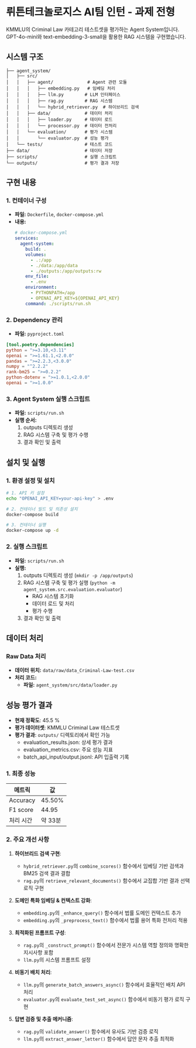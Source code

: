 # 뤼튼테크놀로지스 AI팀 인턴 - 과제 전형

KMMLU의 Criminal Law 카테고리 테스트셋을 평가하는 Agent System입니다. 
GPT-4o-mini와 text-embedding-3-small을 활용한 RAG 시스템을 구현했습니다.

## 시스템 구조

```
├── agent_system/
│   ├── src/
│   │   ├── agent/             # Agent 관련 모듈
│   │   │   ├── embedding.py   # 임베딩 처리
│   │   │   ├── llm.py        # LLM 인터페이스
│   │   │   ├── rag.py        # RAG 시스템
│   │   │   └── hybrid_retriever.py  # 하이브리드 검색
│   │   ├── data/             # 데이터 처리
│   │   │   ├── loader.py     # 데이터 로드
│   │   │   └── processor.py  # 데이터 전처리
│   │   └── evaluation/       # 평가 시스템
│   │       └── evaluator.py  # 성능 평가
│   └── tests/                # 테스트 코드
├── data/                     # 데이터 저장
├── scripts/                  # 실행 스크립트
└── outputs/                  # 평가 결과 저장
```

## 구현 내용
### 1. 컨테이너 구성
- **파일:** `Dockerfile`, `docker-compose.yml`
- **내용:**
  ```yaml
  # docker-compose.yml
  services:
    agent-system:
      build: .
      volumes:
        - .:/app
        - ./data:/app/data
        - ./outputs:/app/outputs:rw
      env_file:
        - .env
      environment:
        - PYTHONPATH=/app
        - OPENAI_API_KEY=${OPENAI_API_KEY}
      command: ./scripts/run.sh
  ```

### 2. Dependency 관리
- **파일:** `pyproject.toml`
```toml
[tool.poetry.dependencies]
python = ">=3.10,<3.11"
openai = ">=1.61.1,<2.0.0"
pandas = ">=2.2.3,<3.0.0"
numpy = "^2.2.2"
rank-bm25 = ">=0.2.2"
python-dotenv = ">=1.0.1,<2.0.0"
openai = ">=1.0.0"
```

### 3. Agent System 실행 스크립트
- **파일:** `scripts/run.sh`
- **실행 순서:**
  1. outputs 디렉토리 생성
  2. RAG 시스템 구축 및 평가 수행
  3. 결과 확인 및 출력

## 설치 및 실행

### 1. 환경 설정 및 설치
```bash
# 1. API 키 설정
echo "OPENAI_API_KEY=your-api-key" > .env

# 2. 컨테이너 빌드 및 의존성 설치
docker-compose build

# 3. 컨테이너 실행
docker-compose up -d
```

### 2. 실행 스크립트
- **파일:** `scripts/run.sh`
- **실행:**
  1. outputs 디렉토리 생성 (`mkdir -p /app/outputs`)
  2. RAG 시스템 구축 및 평가 실행 (`python -m agent_system.src.evaluation.evaluator`)
     - RAG 시스템 초기화
     - 데이터 로드 및 처리
     - 평가 수행
  3. 결과 확인 및 출력

## 데이터 처리

### Raw Data 처리
- **데이터 위치:** `data/raw/data_Criminal-Law-test.csv`
- **처리 코드:**
  - **파일:** `agent_system/src/data/loader.py`

## 성능 평가 결과

- **현재 정확도**: 45.5 %
- **평가 데이터셋**: KMMLU Criminal Law 테스트셋
- **평가 결과**: `outputs/` 디렉토리에서 확인 가능
  - evaluation_results.json: 상세 평가 결과
  - evaluation_metrics.csv: 주요 성능 지표
  - batch_api_input/output.jsonl: API 입출력 기록

### 1. 최종 성능
| 메트릭 | 값 |
|--------|-----|
| Accuracy | 45.50% |
| F1 score | 44.95 |
| 처리 시간 | 약 33분 |

### 2. 주요 개선 사항
1. **하이브리드 검색 구현**: 
   - `hybrid_retriever.py`의 `combine_scores()` 함수에서 임베딩 기반 검색과 BM25 검색 결과 결합
   - `rag.py`의 `retrieve_relevant_documents()` 함수에서 교집합 기반 결과 선택 로직 구현

2. **도메인 특화 임베딩 & 컨텍스트 강화**: 
   - `embedding.py`의 `_enhance_query()` 함수에서 법률 도메인 컨텍스트 추가
   - `embedding.py`의 `_preprocess_text()` 함수에서 법률 용어 특화 전처리 적용

3. **최적화된 프롬프트 구성**: 
   - `rag.py`의 `_construct_prompt()` 함수에서 전문가 시스템 역할 정의와 명확한 지시사항 포함
   - `llm.py`의 시스템 프롬프트 설정

4. **비동기 배치 처리**: 
   - `llm.py`의 `generate_batch_answers_async()` 함수에서 효율적인 배치 API 처리
   - `evaluator.py`의 `evaluate_test_set_async()` 함수에서 비동기 평가 로직 구현

5. **답변 검증 및 추출 메커니즘**: 
   - `rag.py`의 `validate_answer()` 함수에서 유사도 기반 검증 로직
   - `llm.py`의 `extract_answer_letter()` 함수에서 답안 문자 추출 최적화
